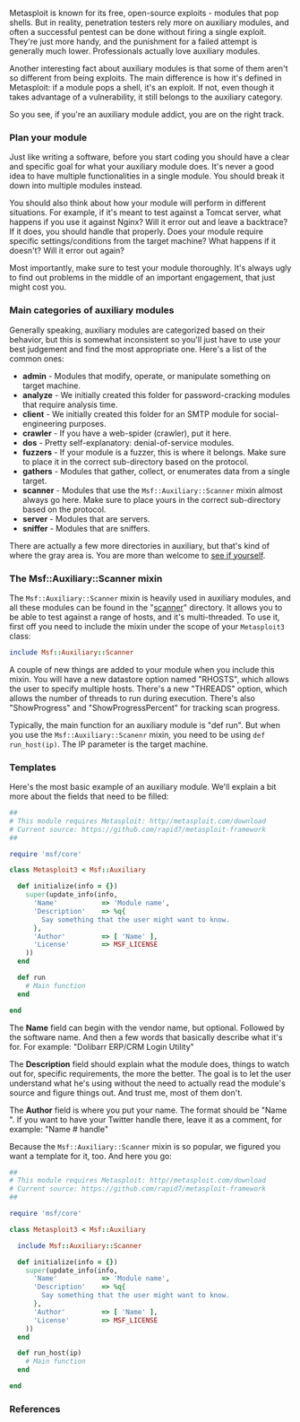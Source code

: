 Metasploit is known for its free, open-source exploits - modules that pop shells. But in reality, penetration testers rely more on auxiliary modules, and often a successful pentest can be done without firing a single exploit. They're just more handy, and the punishment for a failed attempt is generally much lower. Professionals actually love auxiliary modules.

Another interesting fact about auxiliary modules is that some of them aren't so different from being exploits. The main difference is how it's defined in Metasploit: if a module pops a shell, it's an exploit. If not, even though it takes advantage of a vulnerability, it still belongs to the auxiliary category.

So you see, if you're an auxiliary module addict, you are on the right track.

### Plan your module

Just like writing a software, before you start coding you should have a clear and specific goal for what your auxiliary module does. It's never a good idea to have multiple functionalities in a single module. You should break it down into multiple modules instead.

You should also think about how your module will perform in different situations. For example, if it's meant to test against a Tomcat server, what happens if you use it against Nginx? Will it error out and leave a backtrace? If it does, you should handle that properly. Does your module require specific settings/conditions from the target machine? What happens if it doesn't? Will it error out again?

Most importantly, make sure to test your module thoroughly. It's always ugly to find out problems in the middle of an important engagement, that just might cost you.

### Main categories of auxiliary modules

Generally speaking, auxiliary modules are categorized based on their behavior, but this is somewhat inconsistent so you'll just have to use your best judgement and find the most appropriate one. Here's a list of the common ones:

* **admin** - Modules that modify, operate, or manipulate something on target machine.
* **analyze** - We initially created this folder for password-cracking modules that require analysis time.
* **client** - We initially created this folder for an SMTP module for social-engineering purposes.
* **crawler** - If you have a web-spider (crawler), put it here.
* **dos** - Pretty self-explanatory: denial-of-service modules.
* **fuzzers** - If your module is a fuzzer, this is where it belongs. Make sure to place it in the correct sub-directory based on the protocol.
* **gathers** - Modules that gather, collect, or enumerates data from a single target.
* **scanner** - Modules that use the ```Msf::Auxiliary::Scanner``` mixin almost always go here. Make sure to place yours in the correct sub-directory based on the protocol.
* **server** - Modules that are servers.
* **sniffer** - Modules that are sniffers.

There are actually a few more directories in auxiliary, but that's kind of where the gray area is. You are more than welcome to [see if yourself](https://github.com/rapid7/metasploit-framework/tree/master/modules/auxiliary).

### The Msf::Auxiliary::Scanner mixin

The ```Msf::Auxiliary::Scanner``` mixin is heavily used in auxiliary modules, and all these modules can be found in the "[scanner](https://github.com/rapid7/metasploit-framework/tree/master/modules/auxiliary/scanner)" directory. It allows you to be able to test against a range of hosts, and it's multi-threaded. To use it, first off you need to include the mixin under the scope of your ```Metasploit3``` class:

```ruby
include Msf::Auxiliary::Scanner
```

A couple of new things are added to your module when you include this mixin. You will have a new datastore option named "RHOSTS", which allows the user to specify multiple hosts. There's a new "THREADS" option, which allows the number of threads to run during execution. There's also "ShowProgress" and "ShowProgressPercent" for tracking scan progress.

Typically, the main function for an auxiliary module is "def run". But when you use the ```Msf::Auxiliary::Scanenr``` mixin, you need to be using ```def run_host(ip)```. The IP parameter is the target machine.

### Templates

Here's the most basic example of an auxiliary module. We'll explain a bit more about the fields that need to be filled:

```ruby
##
# This module requires Metasploit: http//metasploit.com/download
# Current source: https://github.com/rapid7/metasploit-framework
##

require 'msf/core'

class Metasploit3 < Msf::Auxiliary

  def initialize(info = {})
    super(update_info(info,
      'Name'           => 'Module name',
      'Description'    => %q{
        Say something that the user might want to know.
      },
      'Author'         => [ 'Name' ],
      'License'        => MSF_LICENSE
    ))
  end

  def run
    # Main function
  end

end
```

The **Name** field can begin with the vendor name, but optional. Followed by the software name. And then a few words that basically describe what it's for. For example: "Dolibarr ERP/CRM Login Utility"

The **Description** field should explain what the module does, things to watch out for, specific requirements, the more the better. The goal is to let the user understand what he's using without the need to actually read the module's source and figure things out. And trust me, most of them don't.

The **Author** field is where you put your name. The format should be "Name ". If you want to have your Twitter handle there, leave it as a comment, for example: "Name # handle"

Because the ```Msf::Auxiliary::Scanner``` mixin is so popular, we figured you want a template for it, too. And here you go:

```ruby
##
# This module requires Metasploit: http//metasploit.com/download
# Current source: https://github.com/rapid7/metasploit-framework
##

require 'msf/core'

class Metasploit3 < Msf::Auxiliary

  include Msf::Auxiliary::Scanner

  def initialize(info = {})
    super(update_info(info,
      'Name'           => 'Module name',
      'Description'    => %q{
        Say something that the user might want to know.
      },
      'Author'         => [ 'Name' ],
      'License'        => MSF_LICENSE
    ))
  end

  def run_host(ip)
    # Main function
  end

end
```

### References